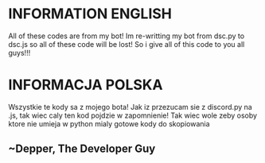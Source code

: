 # INFORMATION ENGLISH
All of these codes are from my bot! Im re-writting my bot from dsc.py to dsc.js so all of these code will be lost!
So i give all of this code to you all guys!!!

# INFORMACJA POLSKA
Wszystkie te kody sa z mojego bota! Jak iz przezucam sie z discord.py na .js, tak wiec caly ten kod pojdzie w zapomnienie! 
Tak wiec wole zeby osoby ktore nie umieja w python mialy gotowe kody do skopiowania

## ~Depper, The Developer Guy

